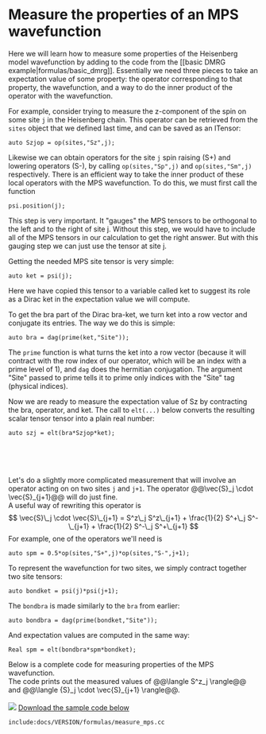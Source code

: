 # Measure the properties of an MPS wavefunction #

Here we will learn how to measure some properties of the
Heisenberg model wavefunction by adding to the code from the [[basic DMRG example|formulas/basic_dmrg]].
Essentially we need three pieces to take an expectation value of some property: the operator 
corresponding to that property, the wavefunction, and a way to do the inner
product of the operator with the wavefunction.

For example, consider trying to measure the z-component of
the spin on some site `j` in the Heisenberg chain. 
This operator can be retrieved from the `sites` object 
that we defined last time, and can be saved as an ITensor:

    auto Szjop = op(sites,"Sz",j);

Likewise we can obtain operators for the site `j` spin raising (S+) and lowering operators (S-),
by calling `op(sites,"Sp",j)` and `op(sites,"Sm",j)` respectively.
There is an efficient way to take the inner product of these local operators with the MPS
wavefunction. To do this, we must first call the function

    psi.position(j);

This step is very important.  It "gauges" the MPS tensors to be orthogonal
to the left and to the right of site j.
Without this step, we would have to include all of the MPS tensors in our calculation
to get the right answer. But with this gauging step we can just use the tensor at
site j.

Getting the needed MPS site tensor is very simple:

    auto ket = psi(j);

Here we have copied this tensor to a variable called ket to suggest its role as
a Dirac ket in the expectation value we will compute.

To get the bra part of the Dirac bra-ket, we turn ket into a row vector and conjugate
its entries.  The way we do this is simple:

    auto bra = dag(prime(ket,"Site"));

The `prime` function is what turns the ket into a row vector (because it will contract with the 
row index of our operator, which will be an index with a prime level of 1), and `dag` does the hermitian conjugation. 
The argument "Site" passed to prime tells it
to prime only indices with the "Site" tag (physical indices).

Now we are ready to measure the expectation value of Sz by contracting the bra, operator, and ket. 
The call to `elt(...)` below converts the resulting scalar tensor tensor into a plain real number:

    auto szj = elt(bra*Szjop*ket);

<br/>
<br/>
<br/>

Let's do a slightly more complicated measurement that will involve an operator acting on
on two sites `j` and `j+1`.  The operator @@\vec{S}\_j \cdot \vec{S}\_{j+1}@@ will do just fine.  
A useful way of rewriting this operator is
$$
\vec{S}\_j \cdot \vec{S}\_{j+1} = S^z\_j S^z\_{j+1} + \frac{1}{2} S^+\_j S^-\_{j+1} + \frac{1}{2} S^-\_j S^+\_{j+1}
$$
For example, one of the operators we'll need is

    auto spm = 0.5*op(sites,"S+",j)*op(sites,"S-",j+1);

To represent the wavefunction for two sites, we simply contract together two site tensors:

    auto bondket = psi(j)*psi(j+1);

The `bondbra` is made similarly to the `bra` from earlier:

    auto bondbra = dag(prime(bondket,"Site"));

And expectation values are computed in the same way:

    Real spm = elt(bondbra*spm*bondket);

Below is a complete code for measuring properties of the MPS wavefunction.  
The code prints out the measured values of
@@\langle S^z\_j \rangle@@ and @@\langle {S}\_j \cdot \vec{S}\_{j+1} \rangle@@.
<br/>
<br/>
<img class="icon" src="docs/VERSION/install.png"/>&nbsp;<a href="docs/VERSION/formulas/measure_mps.cc">Download the sample code below</a>


    include:docs/VERSION/formulas/measure_mps.cc



